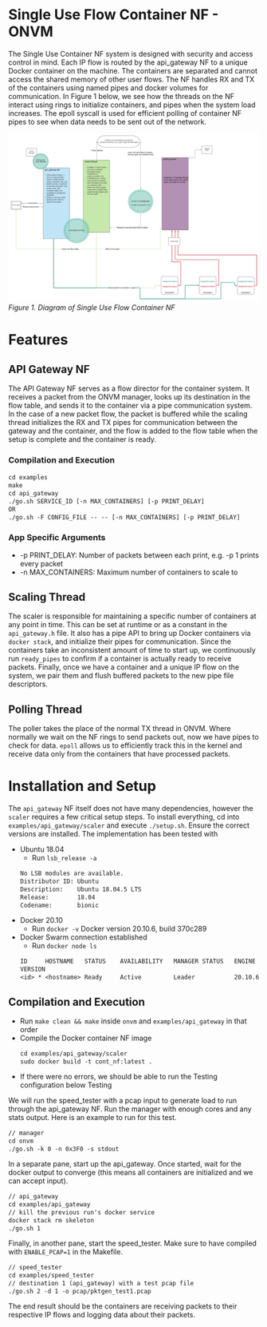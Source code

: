 Single Use Flow Container NF - ONVM
==
The Single Use Container NF system is designed with security and access control in mind. Each IP flow is routed by the api_gateway NF to a unique Docker container on the machine. The containers are separated and cannot access the shared memory of other user flows. The NF handles RX and TX of the containers using named pipes and docker volumes for communication. In Figure 1 below, we see how the threads on the NF interact using rings to initialize containers, and pipes when the system load increases. The epoll syscall is used for efficient polling of container NF pipes to see when data needs to be sent out of the network.

![diagram](gateway_diagram.png)
*Figure 1. Diagram of Single Use Flow Container NF*


# Features 
## API Gateway NF

The API Gateway NF serves as a flow director for the container system. It receives a packet from the ONVM manager, looks up its destination in the flow table, and sends it to the container via a pipe communication system. In the case of a new packet flow, the packet is buffered while the scaling thread initializes the RX and TX pipes for communication between the gateway and the container, and the flow is added to the flow table when the setup is complete and the container is ready.

### Compilation and Execution
```
cd examples
make
cd api_gateway
./go.sh SERVICE_ID [-n MAX_CONTAINERS] [-p PRINT_DELAY]
OR
./go.sh -F CONFIG_FILE -- -- [-n MAX_CONTAINERS] [-p PRINT_DELAY]
```

### App Specific Arguments

- -p PRINT_DELAY: Number of packets between each print, e.g. -p 1 prints every packet 
- -n MAX_CONTAINERS: Maximum number of containers to scale to 


## Scaling Thread

The scaler is responsible for maintaining a specific number of containers at any point in time. This can be set at runtime or as a constant in the `api_gateway.h` file. It also has a pipe API to bring up Docker containers via `docker stack`, and initialize their pipes for communication. Since the containers take an inconsistent amount of time to start up, we continuously run `ready_pipes` to confirm if a container is actually ready to receive packets. Finally, once we have a container and a unique IP flow on the system, we pair them and flush buffered packets to the new pipe file descriptors.

## Polling Thread

The poller takes the place of the normal TX thread in ONVM. Where normally we wait on the NF rings to send packets out, now we have pipes to check for data. `epoll` allows us to efficiently track this in the kernel and receive data only from the containers that have processed packets. 

# Installation and Setup

The `api_gateway` NF itself does not have many dependencies, however the `scaler` requires a few critical setup steps. To install everything, cd into `examples/api_gateway/scaler` and execute `./setup.sh`.
Ensure the correct versions are installed. The implementation has been tested with 

- Ubuntu 18.04 
    - Run `lsb_release -a`
    ```
    No LSB modules are available.
    Distributor ID: Ubuntu
    Description:    Ubuntu 18.04.5 LTS
    Release:        18.04
    Codename:       bionic
    ```
- Docker 20.10
    - Run `docker -v`
    Docker version 20.10.6, build 370c289
- Docker Swarm connection established
    - Run `docker node ls`
    ```
    ID     HOSTNAME   STATUS    AVAILABILITY   MANAGER STATUS   ENGINE VERSION
    <id> * <hostname> Ready     Active         Leader           20.10.6
    ```

## Compilation and Execution
- Run `make clean && make` inside `onvm` and `examples/api_gateway` in that order
- Compile the Docker container NF image
    ```
    cd examples/api_gateway/scaler
    sudo docker build -t cont_nf:latest .
    ```
- If there were no errors, we should be able to run the Testing configuration below
Testing

We will run the speed_tester with a pcap input to generate load to run through the api_gateway NF. Run the manager with enough cores and any stats output. Here is an example to run for this test.
```
// manager
cd onvm
./go.sh -k 0 -n 0x3F0 -s stdout
```

In a separate pane, start up the api_gateway. Once started, wait for the docker output to converge (this means all containers are initialized and we can accept input).
```
// api_gateway
cd examples/api_gateway
// kill the previous run's docker service
docker stack rm skeleton
./go.sh 1
```

Finally, in another pane, start the speed_tester. Make sure to have compiled with `ENABLE_PCAP=1` in the Makefile.
```
// speed_tester
cd examples/speed_tester
// destination 1 (api_gateway) with a test pcap file
./go.sh 2 -d 1 -o pcap/pktgen_test1.pcap
```
The end result should be the containers are receiving packets to their respective IP flows and logging data about their packets. 
